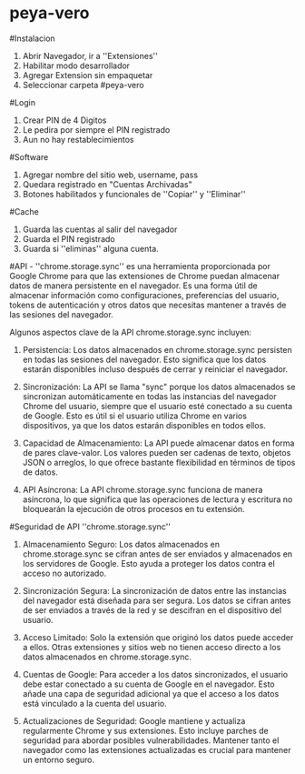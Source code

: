 # peya-vero

#Instalacion
1. Abrir Navegador, ir a ''Extensiones''
2. Habilitar modo desarrollador
3. Agregar Extension sin empaquetar
4. Seleccionar carpeta #peya-vero

#Login
1. Crear PIN de 4 Digitos
2. Le pedira por siempre el PIN registrado
3. Aun no hay restablecimientos

#Software
1. Agregar nombre del sitio web, username, pass
2. Quedara registrado en "Cuentas Archivadas"
3. Botones habilitados y funcionales de ''Copiar'' y ''Eliminar''

#Cache
1. Guarda las cuentas al salir del navegador
2. Guarda el PIN registrado
3. Guarda si ''eliminas'' alguna cuenta.

#API - ''chrome.storage.sync''
es una herramienta proporcionada por Google Chrome para que las extensiones de Chrome puedan almacenar datos de manera persistente en el navegador. Es una forma útil de almacenar información como configuraciones, preferencias del usuario, tokens de autenticación y otros datos que necesitas mantener a través de las sesiones del navegador.

Algunos aspectos clave de la API chrome.storage.sync incluyen:

1. Persistencia: Los datos almacenados en chrome.storage.sync persisten en todas las sesiones del navegador. Esto significa que los datos estarán disponibles incluso después de cerrar y reiniciar el navegador.

2. Sincronización: La API se llama "sync" porque los datos almacenados se sincronizan automáticamente en todas las instancias del navegador Chrome del usuario, siempre que el usuario esté conectado a su cuenta de Google. Esto es útil si el usuario utiliza Chrome en varios dispositivos, ya que los datos estarán disponibles en todos ellos.

3. Capacidad de Almacenamiento: La API puede almacenar datos en forma de pares clave-valor. Los valores pueden ser cadenas de texto, objetos JSON o arreglos, lo que ofrece bastante flexibilidad en términos de tipos de datos.


4. API Asíncrona: La API chrome.storage.sync funciona de manera asíncrona, lo que significa que las operaciones de lectura y escritura no bloquearán la ejecución de otros procesos en tu extensión.

#Seguridad de API ''chrome.storage.sync''

1. Almacenamiento Seguro: Los datos almacenados en chrome.storage.sync se cifran antes de ser enviados y almacenados en los servidores de Google. Esto ayuda a proteger los datos contra el acceso no autorizado.

2. Sincronización Segura: La sincronización de datos entre las instancias del navegador está diseñada para ser segura. Los datos se cifran antes de ser enviados a través de la red y se descifran en el dispositivo del usuario.

3. Acceso Limitado: Solo la extensión que originó los datos puede acceder a ellos. Otras extensiones y sitios web no tienen acceso directo a los datos almacenados en chrome.storage.sync.

4. Cuentas de Google: Para acceder a los datos sincronizados, el usuario debe estar conectado a su cuenta de Google en el navegador. Esto añade una capa de seguridad adicional ya que el acceso a los datos está vinculado a la cuenta del usuario.

5. Actualizaciones de Seguridad: Google mantiene y actualiza regularmente Chrome y sus extensiones. Esto incluye parches de seguridad para abordar posibles vulnerabilidades. Mantener tanto el navegador como las extensiones actualizadas es crucial para mantener un entorno seguro.
